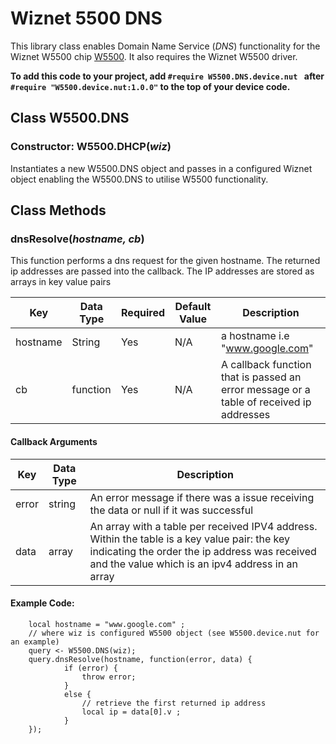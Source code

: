 # Wiznet 5500 DNS

This library class enables Domain Name Service (*DNS*) functionality for the Wiznet W5500 chip [W5500](http://wizwiki.net/wiki/lib/exe/fetch.php?media=products:w5500:w5500_ds_v106e_141230.pdf). It also requires the Wiznet W5500 driver.  

**To add this code to your project, add `#require W5500.DNS.device.nut ` after `#require "W5500.device.nut:1.0.0"` to the top of your device code.**

## Class W5500.DNS

### Constructor: W5500.DHCP(*wiz*)
Instantiates a new W5500.DNS object and passes in a configured Wiznet object
enabling the W5500.DNS to utilise W5500 functionality.

## Class Methods

### dnsResolve(*hostname, cb*)
This function performs a dns request for the given hostname. The returned ip addresses are passed into the callback.
The IP addresses are stored as arrays in key value pairs  

| Key | Data Type |Required | Default Value |Description |
|----|------------|---------|--------------|------------|
|hostname|String|Yes|N/A|a hostname i.e "www.google.com"|
|cb|function|Yes|N/A| A callback function that is passed an error message or a table of received ip addresses|


#### Callback Arguments
|Key |Data Type|Description|
|-----|----|----|
|error|string|An error message if there was a issue receiving the data or null if it was successful|
|data|array|An array with a table per received IPV4 address. Within the table is a key value pair: the key indicating the order the ip address was received and the value which is an ipv4 address in an array |

#### Example Code:
```squirrel
    local hostname = "www.google.com" ;
    // where wiz is configured W5500 object (see W5500.device.nut for an example)
    query <- W5500.DNS(wiz);
    query.dnsResolve(hostname, function(error, data) {
            if (error) {
                throw error;
            }
            else {
                // retrieve the first returned ip address 
                local ip = data[0].v ;
            }
    });
```
